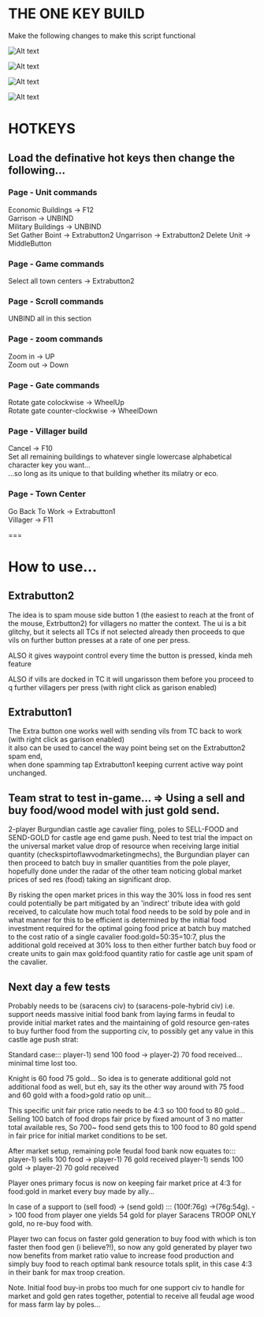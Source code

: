# THE ONE KEY BUILD

Make the following changes to make this script functional

![Alt text](image.png)  
  
![Alt text](image-1.png)  
  
![Alt text](image-2.png)  
  
![Alt text](image-3.png)  
  
  
# HOTKEYS  
## Load the definative hot keys then change the following...  
  
### Page - Unit commands  
Economic Buildings -> F12  
Garrison -> UNBIND  
Military Buildings -> UNBIND  
Set Gather Boint -> Extrabutton2 
Ungarrison -> Extrabutton2 
Delete Unit -> MiddleButton
  
### Page - Game commands  
Select all town centers -> Extrabutton2  
  
### Page - Scroll commands  
UNBIND all in this section  
  
### Page - zoom commands  
Zoom in -> UP  
Zoom out -> Down  
  
### Page - Gate commands  
Rotate gate colockwise -> WheelUp  
Rotate gate counter-clockwise -> WheelDown  
  
### Page - Villager build  
Cancel -> F10  
Set all remaining buildings to whatever single lowercase alphabetical character key you want...  
...so long as its unique to that building whether its milatry or eco.  

### Page - Town Center  
Go Back To Work -> Extrabutton1  
Villager -> F11  

===

# How to use...
## Extrabutton2  
The idea is to spam mouse side button 1 (the easiest to reach at the front of the mouse, Extrbutton2) for villagers no matter the context.
The ui is a bit glitchy, but it selects all TCs if not selected already then proceeds to que vils on further button presses at a rate of one per press.  
  
ALSO it gives waypoint control every time the button is pressed, kinda meh feature    
  
ALSO if vills are docked in TC it will ungarisson them before you proceed to q further villagers per press (with right click as garison enabled)
  
## Extrabutton1  
The Extra button one works well with sending vils from TC back to work (with right click as garison enabled)  
it also can be used to cancel the way point being set on the Extrabutton2 spam end,  
when done spamming tap Extrabutton1 keeping current active way point unchanged.

## Team strat to test in-game... => Using a sell and buy food/wood model with just gold send.
2-player Burgundian castle age cavalier fling, poles to SELL-FOOD and SEND-GOLD for castle age end game push.
Need to test trial the impact on the universal market value drop of resource when receiving large initial quantity (checkspirtoflawvodmarketingmechs), the Burgundian player can then proceed to batch buy in smaller quantities from the pole player, hopefully done under the radar of the other team noticing global market prices of sed res (food) taking an significant drop.

By risking the open market prices in this way the 30% loss in food res sent could potentially be part mitigated by an 'indirect' tribute idea with gold received, to calculate how much total food needs to be sold by pole and in what manner for this to be efficient is determined by the initial food investment required for the optimal going food price at batch buy matched to the cost ratio of a single cavalier food:gold=50:35=10:7, plus the additional gold received at 30% loss to then either further batch buy food or create units to gain max gold:food quantity ratio for castle age unit spam of the cavalier. 
## 
  
## Next day a few tests
Probably needs to be (saracens civ) to (saracens-pole-hybrid civ) i.e. support needs massive initial food bank from laying farms in feudal to provide initial market rates and the maintaining of gold resource gen-rates to buy further food from the supporting civ, to possibly get any value in this castle age push strat:  
  
Standard case::: player-1) send 100 food -> player-2) 70 food received... minimal time lost too.  
  
Knight is 60 food 75 gold... So idea is to generate additional gold not additional food as well, but eh, say its the other way around with 75 food and 60 gold with a food>gold ratio op unit...

This specific unit fair price ratio needs to be 4:3 so 100 food to 80 gold...
Selling 100 batch of food drops fair price by fixed amount of 3 no matter total available res,
So 700~ food send gets this to 100 food to 80 gold spend in fair price for initial market conditions to be set.

After market setup, remaining pole feudal food bank now equates to:::
player-1) sells 100 food -> player-1) 76 gold received 
player-1) sends 100 gold -> player-2) 70 gold received 

Player ones primary focus is now on keeping fair market price at 4:3 for food:gold in market every buy made by ally...

In case of a support to (sell food) -> (send gold) ::: (100f:76g) ->(76g:54g). -> 100 food from player one yields 54 gold for player Saracens TROOP ONLY gold, no re-buy food with.

Player two can focus on faster gold generation to buy food with which is ton faster then food gen (i believe?!), so now any gold generated by player two now benefits from market ratio value to increase food production and simply buy food to reach optimal bank resource totals split, in this case 4:3 in their bank for max troop creation.

Note. Initial food buy-in probs too much for one support civ to handle for market and gold gen rates together, potential to receive all feudal age wood for mass farm lay by poles...       
  
